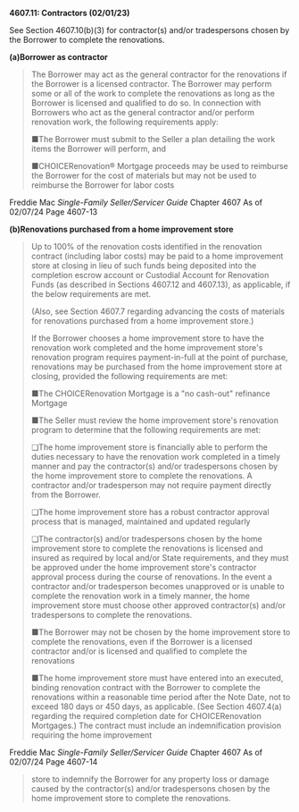 **4607.11: Contractors (02/01/23)**

See Section 4607.10(b)(3) for contractor(s) and/or tradespersons chosen
by the Borrower to complete the renovations.

**(a)Borrower as contractor**

> The Borrower may act as the general contractor for the renovations if
> the Borrower is a licensed contractor. The Borrower may perform some
> or all of the work to complete the renovations as long as the Borrower
> is licensed and qualified to do so. In connection with Borrowers who
> act as the general contractor and/or perform renovation work, the
> following requirements apply:
>
> ■The Borrower must submit to the Seller a plan detailing the work
> items the Borrower will perform, and
>
> ■CHOICERenovation® Mortgage proceeds may be used to reimburse the
> Borrower for the cost of materials but may not be used to reimburse
> the Borrower for labor costs

Freddie Mac *Single-Family Seller/Servicer Guide* Chapter 4607 As of
02/07/24 Page 4607-13

**(b)Renovations purchased from a home improvement store**

> Up to 100% of the renovation costs identified in the renovation
> contract (including labor costs) may be paid to a home improvement
> store at closing in lieu of such funds being deposited into the
> completion escrow account or Custodial Account for Renovation Funds
> (as described in Sections 4607.12 and 4607.13), as applicable, if the
> below requirements are met.
>
> (Also, see Section 4607.7 regarding advancing the costs of materials
> for renovations purchased from a home improvement store.)
>
> If the Borrower chooses a home improvement store to have the
> renovation work completed and the home improvement store's renovation
> program requires payment-in-full at the point of purchase, renovations
> may be purchased from the home improvement store at closing, provided
> the following requirements are met:
>
> ■The CHOICERenovation Mortgage is a "no cash-out" refinance Mortgage
>
> ■The Seller must review the home improvement store's renovation
> program to determine that the following requirements are met:
>
> ❑The home improvement store is financially able to perform the duties
> necessary to have the renovation work completed in a timely manner and
> pay the contractor(s) and/or tradespersons chosen by the home
> improvement store to complete the renovations. A contractor and/or
> tradesperson may not require payment directly from the Borrower.
>
> ❑The home improvement store has a robust contractor approval process
> that is managed, maintained and updated regularly
>
> ❑The contractor(s) and/or tradespersons chosen by the home improvement
> store to complete the renovations is licensed and insured as required
> by local and/or State requirements, and they must be approved under
> the home improvement store's contractor approval process during the
> course of renovations. In the event a contractor and/or tradesperson
> becomes unapproved or is unable to complete the renovation work in a
> timely manner, the home improvement store must choose other approved
> contractor(s) and/or tradespersons to complete the renovations.
>
> ■The Borrower may not be chosen by the home improvement store to
> complete the renovations, even if the Borrower is a licensed
> contractor and/or is licensed and qualified to complete the
> renovations
>
> ■The home improvement store must have entered into an executed,
> binding renovation contract with the Borrower to complete the
> renovations within a reasonable time period after the Note Date, not
> to exceed 180 days or 450 days, as applicable. (See Section 4607.4(a)
> regarding the required completion date for CHOICERenovation
> Mortgages.) The contract must include an indemnification provision
> requiring the home improvement

Freddie Mac *Single-Family Seller/Servicer Guide* Chapter 4607 As of
02/07/24 Page 4607-14

> store to indemnify the Borrower for any property loss or damage caused
> by the contractor(s) and/or tradespersons chosen by the home
> improvement store to complete the renovations.